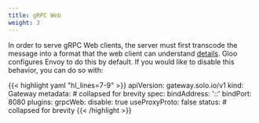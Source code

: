 ```yaml
---
title: gRPC Web
weight: 3
---
```


In order to serve gRPC Web clients, the server must first transcode the message into a format that the web client can understand [details](https://github.com/grpc/grpc/blob/master/doc/PROTOCOL-WEB.md#protocol-differences-vs-grpc-over-http2). Gloo configures Envoy to do this by default. If you would like to disable this behavior, you can do so with:

{{< highlight yaml "hl_lines=7-9" >}}
apiVersion: gateway.solo.io/v1
kind: Gateway
metadata: # collapsed for brevity
spec:
  bindAddress: '::'
  bindPort: 8080
  plugins:
    grpcWeb:
      disable: true
  useProxyProto: false
status: # collapsed for brevity
{{< /highlight >}}